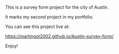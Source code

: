 
This is a survey form project for the city of Austin. 

It marks my second project in my portfolio.

You can see this project live at:

https://martingot2002.github.io/Austin-survey-form/

Enjoy!
